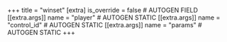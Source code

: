 +++
title = "winset"
[extra]
is_override = false # AUTOGEN FIELD
[[extra.args]]
name = "player" # AUTOGEN STATIC
[[extra.args]]
name = "control_id" # AUTOGEN STATIC
[[extra.args]]
name = "params" # AUTOGEN STATIC
+++